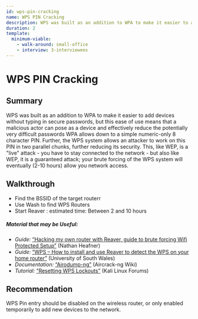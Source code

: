 ```yaml
---
id: wps-pin-cracking
name: WPS PIN Cracking
description: WPS was built as an addition to WPA to make it easier to add devices without typing in secure passwords, but this ease...
duration: 2
template:
  minimum-viable:
    - walk-around: small-office
    - interview: 3-interviewees
---
```

# WPS PIN Cracking

## Summary

WPS was built as an addition to WPA to make it easier to add devices without typing in secure passwords, but this ease of use means that a malicious actor can pose as a device and effectively reduce the potentially very difficult passwords WPA allows down to a simple numeric-only 8 character PIN. Further, the WPS system allows an attacker to work on this PIN in two parallel chunks, further reducing its security. This, like WEP, is a &quot;live&quot; attack - you have to stay connected to the network - but also like WEP, it is a guaranteed attack; your brute forcing of the WPS system will eventually (2-10 hours) allow you network access. 




## Walkthrough

  * Find the BSSID of the target routerr
  * Use Wash to find WPS Routers
  * Start Reaver : estimated time: Between 2 and 10 hours

##### Material that may be Useful:

  * *Guide:* [“Hacking my own router with Reaver, guide to brute forcing Wifi Protected Setup”](http://nathanheafner.com/home/2013/01/11/hacking-my-own-router-with-reaver-guide-to-brute-forcing-wifi-protected-setup/) (Nathan Heafner)
  * *Guide:* [“WPS – How to install and use Reaver to detect the WPS on your home router”](http://uwnthesis.wordpress.com/2013/07/11/wps-how-to-install-and-use-reaver-to-detect-the-wps-on-your-home-router/) (University of South Wales)
  * *Documentation:* [“Airodump-ng”](http://www.aircrack-ng.org/doku.php?id=airodump-ng) (Aircrack-ng Wiki)
* *Tutorial:* [“Resetting WPS Lockouts”](https://forums.kali.org/showthread.php?19498-MDK3-Secret-Destruction-Mode) (Kali Linux Forums)

## Recommendation

WPS Pin entry should be disabled on the wireless router, or only enabled temporarily to add new devices to the network.
